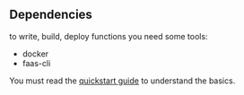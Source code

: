Dependencies
------------

to write, build, deploy functions you need some tools:

* docker
* faas-cli

You must read the [quickstart guide](https://blog.alexellis.io/quickstart-openfaas-cli/)
to understand the basics.
